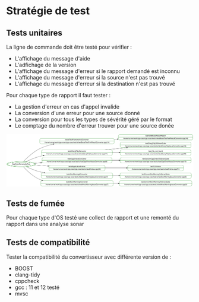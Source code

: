 # Stratégie de test

## Tests unitaires

La ligne de commande doit être testé pour vérifier :

- L'affichage du message d'aide
- L'adfichage de la version
- L'affichage du message d'erreur si le rapport demandé est inconnu
- L'affichage du message d'erreur si la source n'est pas trouvé
- L'affichage du message d'erreur si la destination n'est pas trouvé

Pour chaque type de rapport il faut tester : 

- La gestion d'erreur en cas d'appel invalide
- La conversion d'une erreur pour une source donné
- La conversion pour tous les types de sévérité géré par le format
- Le comptage du nombre d'erreur trouver pour une source donée

![Diagramme des tests unitaires](ut-tests.svg)

## Tests de fumée

Pour chaque type d'OS testé une collect de rapport et une remonté du rapport dans une analyse sonar

## Tests de compatibilité

Tester la compatibilité du convertisseur avec différente version de :

- BOOST
- clang-tidy
- cppcheck
- gcc : 11 et 12 testé
- mvsc

